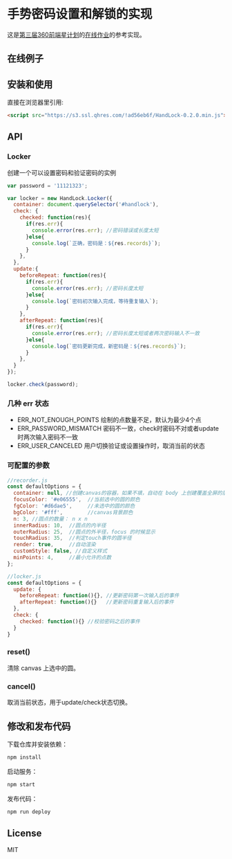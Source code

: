 # 手势密码设置和解锁的实现

这是[第三届360前端星计划](http://html5.360.cn/star)的[在线作业](https://www.h5jun.com/post/75team-star-handlock.html)的参考实现。

## 在线例子



## 安装和使用

直接在浏览器里引用:

```html
<script src="https://s3.ssl.qhres.com/!ad56eb6f/HandLock-0.2.0.min.js"></script>
```

## API

### Locker

创建一个可以设置密码和验证密码的实例

```js
var password = '11121323';

var locker = new HandLock.Locker({
  container: document.querySelector('#handlock'),
  check: {
    checked: function(res){
      if(res.err){
        console.error(res.err); //密码错误或长度太短
      }else{
        console.log(`正确，密码是：${res.records}`);
      }
    },
  },
  update:{
    beforeRepeat: function(res){
      if(res.err){
        console.error(res.err); //密码长度太短
      }else{
        console.log(`密码初次输入完成，等待重复输入`);
      }
    },
    afterRepeat: function(res){
      if(res.err){
        console.error(res.err); //密码长度太短或者两次密码输入不一致
      }else{
        console.log(`密码更新完成，新密码是：${res.records}`);
      }
    },
  }
});

locker.check(password);
```

### 几种 err 状态

- ERR_NOT_ENOUGH_POINTS 绘制的点数量不足，默认为最少4个点
- ERR_PASSWORD_MISMATCH 密码不一致，check时密码不对或者update时两次输入密码不一致
- ERR_USER_CANCELED     用户切换验证或设置操作时，取消当前的状态

### 可配置的参数

```js
//recorder.js
const defaultOptions = {
  container: null, //创建canvas的容器，如果不填，自动在 body 上创建覆盖全屏的层
  focusColor: '#e06555',  //当前选中的圆的颜色
  fgColor: '#d6dae5',     //未选中的圆的颜色
  bgColor: '#fff',        //canvas背景颜色
  n: 3, //圆点的数量： n x n
  innerRadius: 10,  //圆点的内半径
  outerRadius: 25,  //圆点的外半径，focus 的时候显示
  touchRadius: 35,  //判定touch事件的圆半径
  render: true,     //自动渲染
  customStyle: false, //自定义样式
  minPoints: 4,     //最小允许的点数
};
```

```js
//locker.js
const defaultOptions = {
  update: {
    beforeRepeat: function(){}, //更新密码第一次输入后的事件
    afterRepeat: function(){}   //更新密码重复输入后的事件
  },
  check: {
    checked: function(){} //校验密码之后的事件
  }
}
```

### reset()

清除 canvas 上选中的圆。

### cancel()

取消当前状态，用于update/check状态切换。

## 修改和发布代码

下载仓库并安装依赖：

```bash
npm install
```

启动服务：

```bash
npm start
```

发布代码：

```bash
npm run deploy
```

## License

MIT
